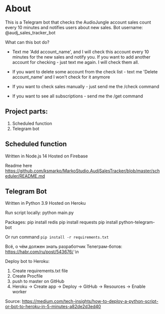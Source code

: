 # About
This is a Telegram bot that checks the AudioJungle account sales count every 10 minutes and notifies users about new sales. Bot username: @audj_sales_tracker_bot

What can this bot do?

- Text me 'Add account_name', and I will check this account every 10 minutes for the new sales and notify you.
If you want to add another account for checking - just text me again. I will check them all.

- If you want to delete some account from the check list - text me 'Delete account_name' and I won't check for it anymore

- If you want to check sales manually - just send me the /check command

- If you want to see all subscriptions - send me the /get command

## Project parts:
1. Scheduled function
2. Telegram bot

## Scheduled function
Written in Node.js 14
Hosted on Firebase

Readme here https://github.com/ksmarko/MarkoStudio.AudjSalesTracker/blob/master/scheduler/README.md

## Telegram Bot
Written in Python 3.9
Hosted on Heroku

Run script locally: python main.py

Packages:
pip install redis
pip install requests
pip install python-telegram-bot

Or run command `pip install -r requirements.txt`

Всё, о чём должен знать разработчик Телеграм-ботов: https://habr.com/ru/post/543676/ \n

Deploy bot to Heroku:
1. Create requirements.txt file
2. Create Procfile
3. push to master on GitHub
4. Heroku -> Create app -> Deploy -> GitHub -> Resources -> Enable worker

Source: https://medium.com/tech-insights/how-to-deploy-a-python-script-or-bot-to-heroku-in-5-minutes-a82de2d3ed40
